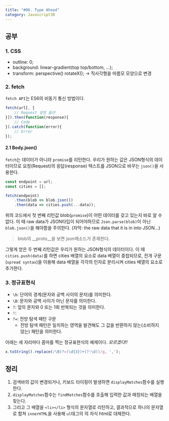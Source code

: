 ```yaml
---
title: "#06. Type Ahead"
category: Javascript30
---
```



## 공부
### 1. CSS
- outline: 0;
- background: linear-gradient(top top/bottom, ...);
- transform: perspective() rotateX(); -> 직사각형을 마름모 모양으로 변경



### 2. fetch
`fetch API`는 ES6의 비동기 통신 방법이다. 

```javascript
fetch(url[, {
    // Request 설정 옵션
}]).then(function(response){
    // Code
}).catch(function(error){
    // Error
});
```

#### 2.1 Body.json()
`fetch`는 데이터가 아니라 `promise`를 리턴한다. 우리가 원하는 값은 JSON형식의 데이터이므로 요청(Request)의 응답(response) 텍스트를 JSON으로 바꾸는 `json()`을 사용한다. 

```javascript
const endpoint = url;
const cities = [];

fetch(endpoint) 
    .then(blob => blob.json())
    .then(data => cities.push(...data));
```

위의 코드에서 첫 번째 리턴값 blob(`promise`)이 어떤 데이터를 갖고 있는지 바로 알 수 없다. 이 때 raw data가 JSON타입이 되어야하므로 `Json.parse(blob)`이 아닌 `blob.json()`을 해야함을 주의한다. (자막: the raw data that it is in into JSON...)
> blob의 __proto__을 보면 json메소드가 존재한다.     
>  
그렇게 얻은 두 번째 리턴값은 우리가 원하는 JSON형식의 데이터이다. 이 때 `cities.push(data)`를 하면 cities 배열의 요소로 data 배열이 중첩되므로, 전개 구문(`spread syntax`)을 이용해 data 배열을 각각의 인자로 분리시켜 cities 배열의 요소로 추가한다. 

         



### 3. 정규표현식
- `\b`: 단어의 경계(문자와 공백 사이의 문자)를 의미한다.
- `\B`: 문자와 공백 사이가 아닌 문자를 의미한다. 
- `?`: 앞의 문자와 0 또는 1회 반복되는 것을 의미한다. 
- `!`: 
- `?=`: 전방 탐색 패턴 구문  
    - 전방 탐색 패턴은 일치하는 영역을 발견해도 그 값을 반환하지 않는(소비하지 않는) 패턴을 의미한다.

아래는 세 자리마다 콤마를 찍는 정규표현식의 예제이다. _모르겠다!!_

```javascript
x.toString().replace(/\B(?=(\d{3})+(?!\d))/g, ',');
```

 

## 정리
1. 검색바의 값이 변경되거나, 키보드 타이핑이 발생하면 `displayMatches`함수를 실행한다.
2. `displayMatches`함수는 `findMatches`함수를 호출해 입력한 값과 매칭되는 배열을 찾는다. 
3. 그리고 그 배열을 `<li></li>` 형식의 문자열로 리턴하고, 결과적으로 하나의 문자열로 합쳐 `innerHTML`을 사용해 `ul`태그의 의 자식 html로 대체한다. 




